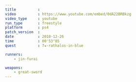 ```yaml
---
title          :
video          : https://www.youtube.com/embed/0dA22BRBkzg
video_type     : youtube
run_type       : freestyle
platform       : ps4
patch_version  :
date           : 2018-12-26
time           : 00'53"85
quest          : 7★-rathalos-in-blue

runners:
    - jin-furai

weapons:
    - great-sword
---
```


